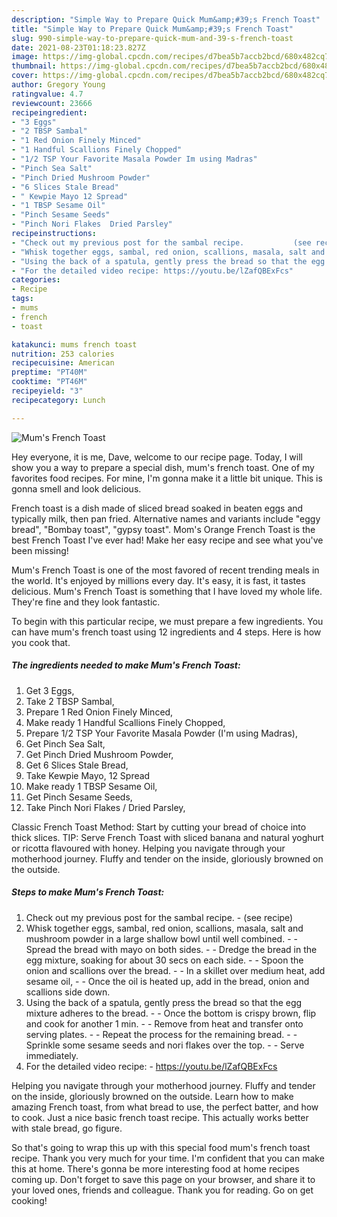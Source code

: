 ```yaml
---
description: "Simple Way to Prepare Quick Mum&amp;#39;s French Toast"
title: "Simple Way to Prepare Quick Mum&amp;#39;s French Toast"
slug: 990-simple-way-to-prepare-quick-mum-and-39-s-french-toast
date: 2021-08-23T01:18:23.827Z
image: https://img-global.cpcdn.com/recipes/d7bea5b7accb2bcd/680x482cq70/mums-french-toast-recipe-main-photo.jpg
thumbnail: https://img-global.cpcdn.com/recipes/d7bea5b7accb2bcd/680x482cq70/mums-french-toast-recipe-main-photo.jpg
cover: https://img-global.cpcdn.com/recipes/d7bea5b7accb2bcd/680x482cq70/mums-french-toast-recipe-main-photo.jpg
author: Gregory Young
ratingvalue: 4.7
reviewcount: 23666
recipeingredient:
- "3 Eggs"
- "2 TBSP Sambal"
- "1 Red Onion Finely Minced"
- "1 Handful Scallions Finely Chopped"
- "1/2 TSP Your Favorite Masala Powder Im using Madras"
- "Pinch Sea Salt"
- "Pinch Dried Mushroom Powder"
- "6 Slices Stale Bread"
- " Kewpie Mayo 12 Spread"
- "1 TBSP Sesame Oil"
- "Pinch Sesame Seeds"
- "Pinch Nori Flakes  Dried Parsley"
recipeinstructions:
- "Check out my previous post for the sambal recipe.           (see recipe)"
- "Whisk together eggs, sambal, red onion, scallions, masala, salt and mushroom powder in a large shallow bowl until well combined.  Spread the bread with mayo on both sides.  Dredge the bread in the egg mixture, soaking for about 30 secs on each side.  Spoon the onion and scallions over the bread.  In a skillet over medium heat, add sesame oil,  Once the oil is heated up, add in the bread, onion and scallions side down."
- "Using the back of a spatula, gently press the bread so that the egg mixture adheres to the bread.  Once the bottom is crispy brown, flip and cook for another 1 min.  Remove from heat and transfer onto serving plates.  Repeat the process for the remaining bread.  Sprinkle some sesame seeds and nori flakes over the top.  Serve immediately."
- "For the detailed video recipe: https://youtu.be/lZafQBExFcs"
categories:
- Recipe
tags:
- mums
- french
- toast

katakunci: mums french toast 
nutrition: 253 calories
recipecuisine: American
preptime: "PT40M"
cooktime: "PT46M"
recipeyield: "3"
recipecategory: Lunch

---
```



![Mum&#39;s French Toast](https://img-global.cpcdn.com/recipes/d7bea5b7accb2bcd/680x482cq70/mums-french-toast-recipe-main-photo.jpg)

Hey everyone, it is me, Dave, welcome to our recipe page. Today, I will show you a way to prepare a special dish, mum&#39;s french toast. One of my favorites food recipes. For mine, I'm gonna make it a little bit unique. This is gonna smell and look delicious.

French toast is a dish made of sliced bread soaked in beaten eggs and typically milk, then pan fried. Alternative names and variants include &#34;eggy bread&#34;, &#34;Bombay toast&#34;, &#34;gypsy toast&#34;. Mom&#39;s Orange French Toast is the best French Toast I&#39;ve ever had! Make her easy recipe and see what you&#39;ve been missing!

Mum&#39;s French Toast is one of the most favored of recent trending meals in the world. It's enjoyed by millions every day. It's easy, it is fast, it tastes delicious. Mum&#39;s French Toast is something that I have loved my whole life. They're fine and they look fantastic.


To begin with this particular recipe, we must prepare a few ingredients. You can have mum&#39;s french toast using 12 ingredients and 4 steps. Here is how you cook that.

<!--inarticleads1-->

##### The ingredients needed to make Mum&#39;s French Toast:

1. Get 3 Eggs,
1. Take 2 TBSP Sambal,
1. Prepare 1 Red Onion Finely Minced,
1. Make ready 1 Handful Scallions Finely Chopped,
1. Prepare 1/2 TSP Your Favorite Masala Powder (I&#39;m using Madras),
1. Get Pinch Sea Salt,
1. Get Pinch Dried Mushroom Powder,
1. Get 6 Slices Stale Bread,
1. Take  Kewpie Mayo, 12 Spread
1. Make ready 1 TBSP Sesame Oil,
1. Get Pinch Sesame Seeds,
1. Take Pinch Nori Flakes / Dried Parsley,


Classic French Toast Method: Start by cutting your bread of choice into thick slices. TIP: Serve French Toast with sliced banana and natural yoghurt or ricotta flavoured with honey. Helping you navigate through your motherhood journey. Fluffy and tender on the inside, gloriously browned on the outside. 

<!--inarticleads2-->

##### Steps to make Mum&#39;s French Toast:

1. Check out my previous post for the sambal recipe. -           (see recipe)
1. Whisk together eggs, sambal, red onion, scallions, masala, salt and mushroom powder in a large shallow bowl until well combined. -  - Spread the bread with mayo on both sides. -  - Dredge the bread in the egg mixture, soaking for about 30 secs on each side. -  - Spoon the onion and scallions over the bread. -  - In a skillet over medium heat, add sesame oil, -  - Once the oil is heated up, add in the bread, onion and scallions side down.
1. Using the back of a spatula, gently press the bread so that the egg mixture adheres to the bread. -  - Once the bottom is crispy brown, flip and cook for another 1 min. -  - Remove from heat and transfer onto serving plates. -  - Repeat the process for the remaining bread. -  - Sprinkle some sesame seeds and nori flakes over the top. -  - Serve immediately.
1. For the detailed video recipe: - https://youtu.be/lZafQBExFcs


Helping you navigate through your motherhood journey. Fluffy and tender on the inside, gloriously browned on the outside. Learn how to make amazing French toast, from what bread to use, the perfect batter, and how to cook. Just a nice basic french toast recipe. This actually works better with stale bread, go figure. 

So that's going to wrap this up with this special food mum&#39;s french toast recipe. Thank you very much for your time. I'm confident that you can make this at home. There's gonna be more interesting food at home recipes coming up. Don't forget to save this page on your browser, and share it to your loved ones, friends and colleague. Thank you for reading. Go on get cooking!
